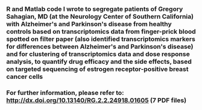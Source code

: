 ### R and Matlab code I wrote to segregate patients of Gregory Sahagian, MD (at the Neurology Center of Southern California) with Alzheimer's and Parkinson's disease from healthy controls based on transcriptomics data from finger-prick blood spotted on filter paper (also identified transcriptomics markers for differences between Alzheimer's and Parkinson's disease) and for clustering of transcriptomics data and dose response analysis, to quantify drug efficacy and the side effects, based on targeted sequencing of estrogen receptor-positive breast cancer cells

### For further information, please refer to: http://dx.doi.org/10.13140/RG.2.2.24918.01605 (7 PDF files)
